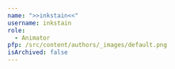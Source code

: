 ```yaml
---
name: ">>inkstain<<"
username: inkstain
role:
  - Animator
pfp: /src/content/authors/_images/default.png
isArchived: false
---
```

